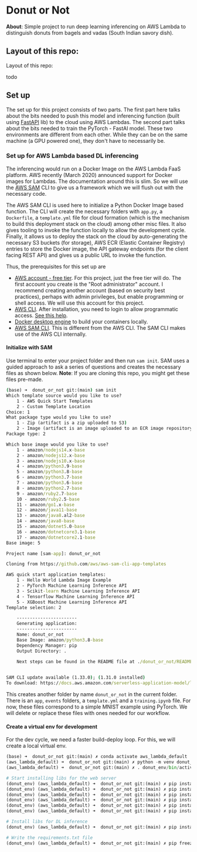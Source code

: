 # Donut or Not
**About**: Simple project to run deep learning inferencing on AWS Lambda to distinguish donuts from bagels and vadas (South Indian savory dish).

## Layout of this repo:
Layout of this repo:

todo 

## Set up
The set up for this project consists of two parts. The first part here talks about the bits needed to push this model and inferencing function (built using [FastAPI](https://fastapi.tiangolo.com/) lib) to the cloud using AWS Lambdas. The second part talks about the bits needed to train the PyTorch - FastAI model. These two environments are different from each other. While they can be on the same machine (a GPU powered one), they don't have to necessarily be.

### Set up for AWS Lambda based DL inferencing
The inferencing would run on a Docker Image on the AWS Lambda FaaS platform. AWS recently (March 2020) announced support for Docker images for Lambdas. The documentation around this is slim. So we will use the [AWS SAM](https://docs.aws.amazon.com/serverless-application-model/latest/developerguide/serverless-sam-cli-using-build.html) CLI to give us a framework which we will flush out with the necessary code.

The AWS SAM CLI is used here to initialize a Python Docker Image based function. The CLI will create the necessary folders with `app.py`, a `Dockerfile`, a `template.yml` file for cloud formation (which is the mechanism to build this deployment stack on the cloud) among other misc files. It also gives tooling to invoke the function locally to allow the development cycle. Finally, it allows us to deploy the stack on the cloud by auto-generating the necessary S3 buckets (for storage), AWS ECR (Elastic Container Registry) entries to store the Docker image, the API gateway endpoints (for the client facing REST API) and gives us a public URL to invoke the function.

Thus, the prerequisites for this set up are

 * [AWS account - free tier](https://aws.amazon.com/free/?nc2=h_ql_pr_ft). For this project, just the free tier will do. The first account you create is the "Root administrator" account. I recommend creating another account (based on security best practices), perhaps with admin privileges, but enable programming or shell access. We will use this account for this project.
 * [AWS CLI](https://aws.amazon.com/cli/). After installation, you need to login to allow programmatic access. [See this help](https://docs.aws.amazon.com/cli/latest/userguide/cli-configure-files.html).
 * [Docker desktop engine](https://www.docker.com/products/docker-desktop) to build your containers locally.
 * [AWS SAM CLI](https://docs.aws.amazon.com/serverless-application-model/latest/developerguide/serverless-sam-cli-install.html). This is different from the AWS CLI. The SAM CLI makes use of the AWS CLI internally.

#### Initialize with SAM
Use terminal to enter your project folder and then run `sam init`. SAM uses a guided approach to ask a series of questions and creates the necessary files as shown below. **Note**: If you are cloning this repo, you might get these files pre-made.

```cmd
(base) ➜  donut_or_not git:(main) sam init
Which template source would you like to use?
	1 - AWS Quick Start Templates
	2 - Custom Template Location
Choice: 1
What package type would you like to use?
	1 - Zip (artifact is a zip uploaded to S3)	
	2 - Image (artifact is an image uploaded to an ECR image repository)
Package type: 2

Which base image would you like to use?
	1 - amazon/nodejs14.x-base
	2 - amazon/nodejs12.x-base
	3 - amazon/nodejs10.x-base
	4 - amazon/python3.9-base
	5 - amazon/python3.8-base
	6 - amazon/python3.7-base
	7 - amazon/python3.6-base
	8 - amazon/python2.7-base
	9 - amazon/ruby2.7-base
	10 - amazon/ruby2.5-base
	11 - amazon/go1.x-base
	12 - amazon/java11-base
	13 - amazon/java8.al2-base
	14 - amazon/java8-base
	15 - amazon/dotnet5.0-base
	16 - amazon/dotnetcore3.1-base
	17 - amazon/dotnetcore2.1-base
Base image: 5

Project name [sam-app]: donut_or_not

Cloning from https://github.com/aws/aws-sam-cli-app-templates

AWS quick start application templates:
	1 - Hello World Lambda Image Example
	2 - PyTorch Machine Learning Inference API
	3 - Scikit-learn Machine Learning Inference API
	4 - Tensorflow Machine Learning Inference API
	5 - XGBoost Machine Learning Inference API
Template selection: 2

    -----------------------
    Generating application:
    -----------------------
    Name: donut_or_not
    Base Image: amazon/python3.8-base
    Dependency Manager: pip
    Output Directory: .

    Next steps can be found in the README file at ./donut_or_not/README.md
        

SAM CLI update available (1.33.0); (1.31.0 installed)
To download: https://docs.aws.amazon.com/serverless-application-model/latest/developerguide/serverless-sam-cli-install.html
```
This creates another folder by name `donut_or_not` in the current folder. There is an `app`, `events` folders, a `template.yml` and a `training.ipynb` file. For now, these files correspond to a simple MNIST example using PyTorch. We will delete or replace these files with ones needed for our workflow.

#### Create a virtual env for development
For the dev cycle, we need a faster build-deploy loop. For this, we will create a local virtual env.

```python
(base) ➜  donut_or_not git:(main) ✗ conda activate aws_lambda_default
(aws_lambda_default) ➜  donut_or_not git:(main) ✗ python -m venv donut_env
(aws_lambda_default) ➜  donut_or_not git:(main) ✗ . donut_env/bin/activate

# Start installing libs for the web server
(donut_env) (aws_lambda_default) ➜  donut_or_not git:(main) ✗ pip install fastapi
(donut_env) (aws_lambda_default) ➜  donut_or_not git:(main) ✗ pip install uvicorn[standard]
(donut_env) (aws_lambda_default) ➜  donut_or_not git:(main) ✗ pip install jinja2
(donut_env) (aws_lambda_default) ➜  donut_or_not git:(main) ✗ pip install mangum
(donut_env) (aws_lambda_default) ➜  donut_or_not git:(main) ✗ pip install aiofiles
(donut_env) (aws_lambda_default) ➜  donut_or_not git:(main) ✗ pip install python-multipart

# Install libs for DL inference
(donut_env) (aws_lambda_default) ➜  donut_or_not git:(main) ✗ pip install fastai==1.0.61

# Write the requirements.txt file
(donut_env) (aws_lambda_default) ➜  donut_or_not git:(main) ✗ pip freeze > ./donut_or_not/app/requirements.txt
```
